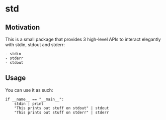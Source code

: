 # std

## Motivation

This is a small package that provides 3 high-level APIs to interact elegantly with stdin, stdout and stderr:

    - stdin
    - stderr
    - stdout

## Usage

You can use it as such:

``` 
if __name__ == "__main__":
    stdin | print
    "This prints out stuff on stdout" | stdout
    "This prints out stuff on stderr" | stderr
```
